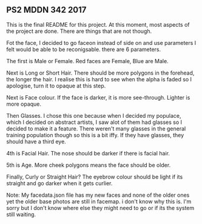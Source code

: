 ## PS2 MDDN 342 2017


This is the final README for this project. At this moment, most aspects of the project are done. There are things that are not though.

Fot the face, I decided to go faceon instead of side on and use parameters I felt would be able to be reconigsable. there are 6 parameters.

The first is Male or Female. Red faces are Female, Blue are Male.

Next is Long or Short Hair. There should be more polygons in the forehead, the longer the hair. I realise 
this is hard to see when the alpha is faded so I apologise, turn it to opaque at this step.

Next is Face colour. If the face is darker, it is more see-through. Lighter is more opaque.

Then Glasses. I chose this one because when I decided my populace, which I decided on abstract artists, I saw
alot of them had glasses so I decided to make it a feature. There weren't many glasses in the general training population though so this is a bit iffy. If they have glasses, they should have a third eye.

4th is Facial Hair. The nose should be darker if there is facial hair.

5th is  Age. More cheek polygons means the face should be older.

Finally, Curly or Straight Hair? The eyebrow colour should be light if its straight and go darker when it gets
curlier.

Note: My facedata.json file has my new faces and none of the older ones yet the older base photos are still in facemap. i don't know why this is. I'm sorry but I don't know where else they might need to go or if its the system still waiting. 

